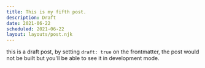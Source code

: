 ```yaml
---
title: This is my fifth post.
description: Draft
date: 2021-06-22
scheduled: 2021-06-22
layout: layouts/post.njk
---
```


this is a draft post, by setting `draft: true` on the frontmatter, the post would not be built but you'll be able to see it in development mode.
